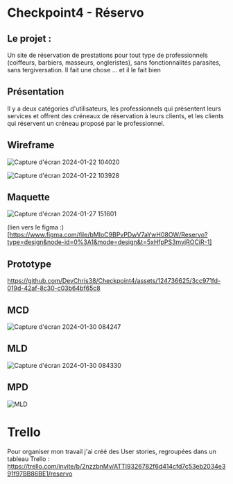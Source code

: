 # Checkpoint4 - Réservo

## Le projet :

Un site de réservation de prestations pour tout type de professionnels (coiffeurs, barbiers, masseurs, ongleristes), sans fonctionnalités parasites, sans tergiversation. Il fait une chose ... et il le fait bien

## Présentation

Il y a deux catégories d'utilisateurs, les professionnels qui présentent leurs services et offrent des créneaux de réservation à leurs clients, et les clients qui réservent un créneau proposé par le professionnel.

## Wireframe

![Capture d'écran 2024-01-22 104020](https://github.com/DevChris38/Checkpoint4/assets/124736625/b1094b89-f750-457b-95f6-3f2483d6c5b1)


![Capture d'écran 2024-01-22 103928](https://github.com/DevChris38/Checkpoint4/assets/124736625/a68ea48b-e28e-41c5-bb60-7780a04c5246)

## Maquette

![Capture d'écran 2024-01-27 151601](https://github.com/DevChris38/Checkpoint4/assets/124736625/ec5fc43e-0b22-4936-83bf-395163824e02)

(lien vers le figma :)[https://www.figma.com/file/bMIoC9BPvPDwV7aYwH08OW/Reservo?type=design&node-id=0%3A1&mode=design&t=5xHfpPS3mvjROCiR-1]

## Prototype


https://github.com/DevChris38/Checkpoint4/assets/124736625/3cc971fd-019d-42af-8c30-c03b64bf65c8


## MCD


![Capture d'écran 2024-01-30 084247](https://github.com/DevChris38/Checkpoint4/assets/124736625/c827b25e-80b8-4158-b9b5-630558cc447a)


## MLD


![Capture d'écran 2024-01-30 084330](https://github.com/DevChris38/Checkpoint4/assets/124736625/bf39d2e1-4eb8-4a0d-9295-c4997e39d332)


## MPD


![MLD](https://github.com/DevChris38/Checkpoint4/assets/124736625/06f68e1c-4b1e-4a6f-9f0f-fb1e49142f4f)


# Trello

Pour organiser mon travail j'ai créé des User stories, regroupées dans un tableau Trello : https://trello.com/invite/b/2nzzbnMv/ATTI9326782f6d414cfd7c53eb2034e391f97BB86BE1/reservo
